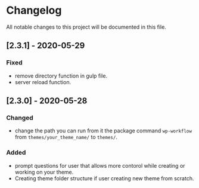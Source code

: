 # Changelog

All notable changes to this project will be documented in this file.

## [2.3.1] - 2020-05-29

### Fixed

- remove directory function in gulp file.
- server reload function.

## [2.3.0] - 2020-05-28

### Changed

- change the path you can run from it the package command `wp-workflow` from `themes/your_theme_name/` to `themes/`.

### Added

- prompt questions for user that allows more contorol while creating or working on your theme.
- Creating theme folder structure if user creating new theme from scratch.

